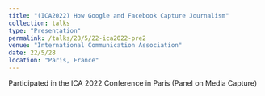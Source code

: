 ```yaml
---
title: "(ICA2022) How Google and Facebook Capture Journalism"
collection: talks
type: "Presentation"
permalink: /talks/28/5/22-ica2022-pre2
venue: "International Communication Association"
date: 22/5/28
location: "Paris, France"
---
```


Participated in the ICA 2022 Conference in Paris (Panel on Media Capture)
